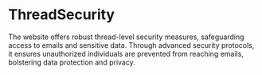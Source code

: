 # ThreadSecurity
The website offers robust thread-level security measures, safeguarding access to emails and sensitive data. Through advanced security protocols, it ensures unauthorized individuals are prevented from reaching emails, bolstering data protection and privacy.
